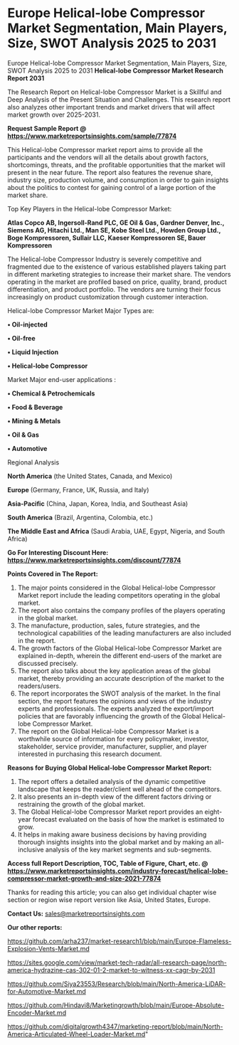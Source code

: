 # Europe Helical-lobe Compressor Market Segmentation, Main Players, Size, SWOT Analysis 2025 to 2031
Europe Helical-lobe Compressor Market Segmentation, Main Players, Size, SWOT Analysis 2025 to 2031
<strong>Helical-lobe Compressor Market Research Report 2031</strong>

The Research Report on Helical-lobe Compressor Market is a Skillful and Deep Analysis of the Present Situation and Challenges. This research report also analyzes other important trends and market drivers that will affect market growth over 2025-2031.

<strong>Request Sample Report @ <a href=https://www.marketreportsinsights.com/sample/77874>https://www.marketreportsinsights.com/sample/77874</a></strong>

This Helical-lobe Compressor market report aims to provide all the participants and the vendors will all the details about growth factors, shortcomings, threats, and the profitable opportunities that the market will present in the near future. The report also features the revenue share, industry size, production volume, and consumption in order to gain insights about the politics to contest for gaining control of a large portion of the market share.

Top Key Players in the Helical-lobe Compressor Market:

<strong>Atlas Copco AB, Ingersoll-Rand PLC, GE Oil & Gas, Gardner Denver, Inc., Siemens AG, Hitachi Ltd., Man SE, Kobe Steel Ltd., Howden Group Ltd., Boge Kompressoren, Sullair LLC, Kaeser Kompressoren SE, Bauer Kompressoren</strong>

The Helical-lobe Compressor Industry is severely competitive and fragmented due to the existence of various established players taking part in different marketing strategies to increase their market share. The vendors operating in the market are profiled based on price, quality, brand, product differentiation, and product portfolio. The vendors are turning their focus increasingly on product customization through customer interaction.

Helical-lobe Compressor Market Major Types are:

<strong>• Oil-injected

• Oil-free

• Liquid Injection

• Helical-lobe Compressor</strong>

Market Major end-user applications :

<strong>• Chemical & Petrochemicals

• Food & Beverage

• Mining & Metals

• Oil & Gas

• Automotive</strong>

Regional Analysis

</u><strong><b>North America</b></strong> (the United States, Canada, and Mexico)

<strong><b>Europe </b></strong>(Germany, France, UK, Russia, and Italy)

<strong><b>Asia-Pacific</b></strong> (China, Japan, Korea, India, and Southeast Asia)

<strong><b>South America</b></strong> (Brazil, Argentina, Colombia, etc.)

<strong><b>The Middle East and Africa</b></strong> (Saudi Arabia, UAE, Egypt, Nigeria, and South Africa)

<strong>Go For Interesting Discount Here: <a href=https://www.marketreportsinsights.com/discount/77874>https://www.marketreportsinsights.com/discount/77874</a></strong>

<strong>Points Covered in The Report:</strong>
<ol>
  <li>The major points considered in the Global Helical-lobe Compressor Market report include the leading competitors operating in the global market.</li>
  <li>The report also contains the company profiles of the players operating in the global market.</li>
  <li>The manufacture, production, sales, future strategies, and the technological capabilities of the leading manufacturers are also included in the report.</li>
  <li>The growth factors of the Global Helical-lobe Compressor Market are explained in-depth, wherein the different end-users of the market are discussed precisely.</li>
  <li>The report also talks about the key application areas of the global market, thereby providing an accurate description of the market to the readers/users.</li>
  <li>The report incorporates the SWOT analysis of the market. In the final section, the report features the opinions and views of the industry experts and professionals. The experts analyzed the export/import policies that are favorably influencing the growth of the Global Helical-lobe Compressor Market.</li>
  <li>The report on the Global Helical-lobe Compressor Market is a worthwhile source of information for every policymaker, investor, stakeholder, service provider, manufacturer, supplier, and player interested in purchasing this research document.</li>
</ol>
<strong>Reasons for Buying Global Helical-lobe Compressor Market Report:</strong>

<ol>
  <li>The report offers a detailed analysis of the dynamic competitive landscape that keeps the reader/client well ahead of the competitors.</li>
  <li>It also presents an in-depth view of the different factors driving or restraining the growth of the global market.</li>
  <li>The Global Helical-lobe Compressor Market report provides an eight-year forecast evaluated on the basis of how the market is estimated to grow.</li>
  <li>It helps in making aware business decisions by having providing thorough insights insights into the global market and by making an all-inclusive analysis of the key market segments and sub-segments.</li>
</ol>
<strong>Access full Report Description, TOC, Table of Figure, Chart, etc. @ <a href=https://www.marketreportsinsights.com/industry-forecast/helical-lobe-compressor-market-growth-and-size-2021-77874>https://www.marketreportsinsights.com/industry-forecast/helical-lobe-compressor-market-growth-and-size-2021-77874</a></strong>


Thanks for reading this article; you can also get individual chapter wise section or region wise report version like Asia, United States, Europe.

<strong>Contact Us:</strong>
sales@marketreportsinsights.com

<strong>Our other reports:</strong>

<a href=https://github.com/arha237/market-research1/blob/main/Europe-Flameless-Explosion-Vents-Market.md>https://github.com/arha237/market-research1/blob/main/Europe-Flameless-Explosion-Vents-Market.md</a>

<a href=https://sites.google.com/view/market-tech-radar/all-research-page/north-america-hydrazine-cas-302-01-2-market-to-witness-xx-cagr-by-2031>https://sites.google.com/view/market-tech-radar/all-research-page/north-america-hydrazine-cas-302-01-2-market-to-witness-xx-cagr-by-2031</a>

<a href=https://github.com/Siya23553/Research/blob/main/North-America-LiDAR-for-Automotive-Market.md>https://github.com/Siya23553/Research/blob/main/North-America-LiDAR-for-Automotive-Market.md</a>

<a href=https://github.com/Hindavi8/Marketingrowth/blob/main/Europe-Absolute-Encoder-Market.md>https://github.com/Hindavi8/Marketingrowth/blob/main/Europe-Absolute-Encoder-Market.md</a>

<a href=https://github.com/digitalgrowth4347/marketing-report/blob/main/North-America-Articulated-Wheel-Loader-Market.md>https://github.com/digitalgrowth4347/marketing-report/blob/main/North-America-Articulated-Wheel-Loader-Market.md</a>"

